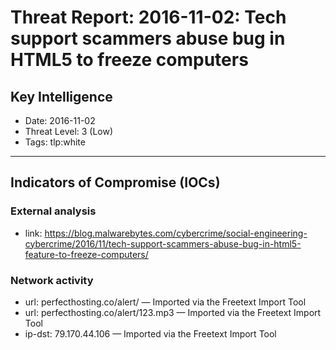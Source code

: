 # Threat Report: 2016-11-02: Tech support scammers abuse bug in HTML5 to freeze computers


## Key Intelligence
* Date: 2016-11-02
* Threat Level: 3 (Low)
* Tags: tlp:white

---

## Indicators of Compromise (IOCs)
### External analysis
* link: https://blog.malwarebytes.com/cybercrime/social-engineering-cybercrime/2016/11/tech-support-scammers-abuse-bug-in-html5-feature-to-freeze-computers/

### Network activity
* url: perfecthosting.co/alert/ — Imported via the Freetext Import Tool
* url: perfecthosting.co/alert/123.mp3 — Imported via the Freetext Import Tool
* ip-dst: 79.170.44.106 — Imported via the Freetext Import Tool
